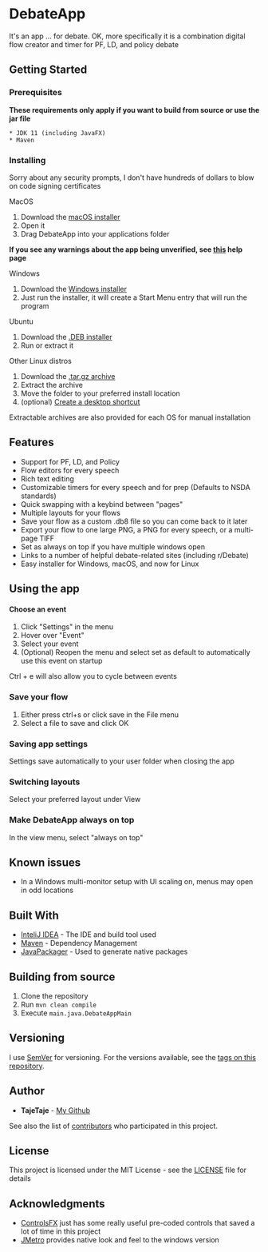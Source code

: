 # DebateApp

It's an app ... for debate. OK, more specifically it is a combination digital flow creator and timer for PF, LD, and policy debate

## Getting Started

### Prerequisites

**These requirements only apply if you want to build from source or use the jar file**

```
* JDK 11 (including JavaFX)
* Maven
```

### Installing
Sorry about any security prompts, I don't have hundreds of dollars to blow on code signing certificates

MacOS
1. Download the [macOS installer](https://github.com/tajetaje/DebateApp/releases/latest)
2. Open it
3. Drag DebateApp into your applications folder

**If you see any warnings about the app being unverified, see [this](https://support.apple.com/guide/mac-help/open-a-mac-app-from-an-unidentified-developer-mh40616/mac) help page**

Windows
1. Download the [Windows installer](https://github.com/tajetaje/DebateApp/releases/latest)
2. Just run the installer, it will create a Start Menu entry that will run the program

Ubuntu
1. Download the [.DEB installer](https://github.com/tajetaje/DebateApp/releases/latest)
2. Run or extract it

Other Linux distros
1. Download the [.tar.gz archive](https://github.com/tajetaje/DebateApp/releases/latest)
2. Extract the archive
3. Move the folder to your preferred install location
4. (optional) [Create a desktop shortcut](https://www.maketecheasier.com/create-desktop-file-linux/)


Extractable archives are also provided for each OS for manual installation

## Features
* Support for PF, LD, and Policy
* Flow editors for every speech
* Rich text editing
* Customizable timers for every speech and for prep (Defaults to NSDA standards)
* Quick swapping with a keybind between "pages"
* Multiple layouts for your flows
* Save your flow as a custom .db8 file so you can come back to it later
* Export your flow to one large PNG, a PNG for every speech, or a multi-page TIFF
* Set as always on top if you have multiple windows open
* Links to a number of helpful debate-related sites (including r/Debate)
* Easy installer for Windows, macOS, and now for Linux

## Using the app
#### Choose an event
1. Click "Settings" in the menu
2. Hover over "Event"
3. Select your event
4. (Optional) Reopen the menu and select set as default to automatically use this event on startup

Ctrl + e will also allow you to cycle between events

### Save your flow
1. Either press ctrl+s or click save in the File menu
2. Select a file to save and click OK

### Saving app settings
Settings save automatically to your user folder when closing the app

### Switching layouts

Select your preferred layout under View 

### Make DebateApp always on top
In the view menu, select "always on top"

## Known issues
 * In a Windows multi-monitor setup with UI scaling on, menus may open in odd locations

## Built With

* [InteliJ IDEA](https://www.jetbrains.com/idea/) - The IDE and build tool used
* [Maven](https://maven.apache.org/) - Dependency Management
* [JavaPackager](https://github.com/fvarrui/JavaPackager) - Used to generate native packages

## Building from source

1. Clone the repository
2. Run `mvn clean compile`
3. Execute `main.java.DebateAppMain`

## Versioning

I use [SemVer](http://semver.org/) for versioning. For the versions available, see the [tags on this repository](https://github.com/tajetaje/DebateApp/tags). 

## Author

* **TajeTaje** - [My Github](https://github.com/tajetaje)

See also the list of [contributors](https://github.com/your/project/contributors) who participated in this project.

## License

This project is licensed under the MIT License - see the [LICENSE](LICENSE) file for details

## Acknowledgments

* [ControlsFX](https://github.com/controlsfx/controlsfx) just has some really useful pre-coded controls that saved a lot of time in this project
* [JMetro](https://www.pixelduke.com/java-javafx-theme-jmetro/) provides native look and feel to the windows version
